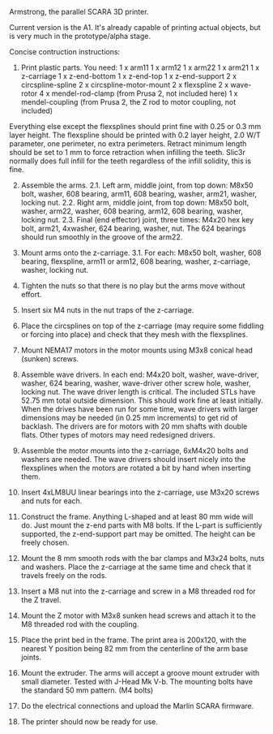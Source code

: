Armstrong, the parallel SCARA 3D printer.

Current version is the A1. It's already capable of printing actual
objects, but is very much in the prototype/alpha stage.

Concise contruction instructions:

1. Print plastic parts. You need:
 1 x arm11
 1 x arm12
 1 x arm22
 1 x arm21
 1 x z-carriage
 1 x z-end-bottom
 1 x z-end-top
 1 x z-end-support
 2 x circspline-spline
 2 x circspline-motor-mount
 2 x flexspline
 2 x wave-rotor
 4 x mendel-rod-clamp (from Prusa 2, not included here)
 1 x mendel-coupling (from Prusa 2, the Z rod to motor coupling, not included)

 Everything else except the flexsplines should print fine with 0.25 or 0.3 mm
 layer height. The flexspline should be printed with 0.2 layer height, 2.0
 W/T parameter, one perimeter, no extra perimeters. Retract minimum length
 should be set to 1 mm to force retraction when infilling the teeth. Slic3r
 normally does full infill for the teeth regardless of the infill solidity,
 this is fine.

2. Assemble the arms.
  2.1. Left arm, middle joint, from top down: M8x50 bolt, washer, 608
       bearing, arm11, 608 bearing, washer, arm21, washer, locking nut.
  2.2. Right arm, middle joint, from top down: M8x50 bolt, washer, arm22,
       washer, 608 bearing, arm12, 608 bearing, washer, locking nut.
  2.3. Final (end effector) joint, three times: M4x20 hex key bolt, 
       arm21, 4xwasher, 624 bearing, washer, nut. The 624 bearings should
       run smoothly in the groove of the arm22.

3. Mount arms onto the z-carriage.
  3.1. For each: M8x50 bolt, washer, 608 bearing, flexspline, arm11 or arm12,
       608 bearing, washer, z-carriage, washer, locking nut.

4. Tighten the nuts so that there is no play but the arms move without effort.

5. Insert six M4 nuts in the nut traps of the z-carriage.

6. Place the circsplines on top of the z-carriage (may require some fiddling
   or forcing into place) and check that they mesh with the flexsplines.

7. Mount NEMA17 motors in the motor mounts using M3x8 conical head (sunken)
   screws.

8. Assemble wave drivers. In each end: M4x20 bolt, washer, wave-driver,
   washer, 624 bearing, washer, wave-driver other screw hole, washer,
   locking nut. The wave driver length is critical. The included STLs
   have 52.75 mm total outside dimension. This should work fine at least
   initially. When the drives have been run for some time, wave drivers
   with larger dimensions may be needed (in 0.25 mm increments) to get
   rid of backlash. The drivers are for motors with 20 mm shafts with
   double flats. Other types of motors may need redesigned drivers.

9. Assemble the motor mounts into the z-carriage, 6xM4x20 bolts and washers
   are needed. The wave drivers should insert nicely into the flexsplines
   when the motors are rotated a bit by hand when inserting them.

10. Insert 4xLM8UU linear bearings into the z-carriage, use M3x20 screws
    and nuts for each.

11. Construct the frame. Anything L-shaped and at least 80 mm wide will do.
    Just mount the z-end parts with M8 bolts. If the L-part is sufficiently
    supported, the z-end-support part may be omitted. The height can be
    freely chosen.

12. Mount the 8 mm smooth rods with the bar clamps and M3x24 bolts, nuts
    and washers. Place the z-carriage at the same time and check that it
    travels freely on the rods.

13. Insert a M8 nut into the z-carriage and screw in a M8 threaded rod
    for the Z travel.

14. Mount the Z motor with M3x8 sunken head screws and attach it to the
    M8 threaded rod with the coupling.

15. Place the print bed in the frame. The print area is 200x120, with the
    nearest Y position being 82 mm from the centerline of the arm base
    joints.

16. Mount the extruder. The arms will accept a groove mount extruder
    with small diameter. Tested with J-Head Mk V-b. The mounting bolts
    have the standard 50 mm pattern. (M4 bolts)

17. Do the electrical connections and upload the Marlin SCARA firmware.

18. The printer should now be ready for use.

